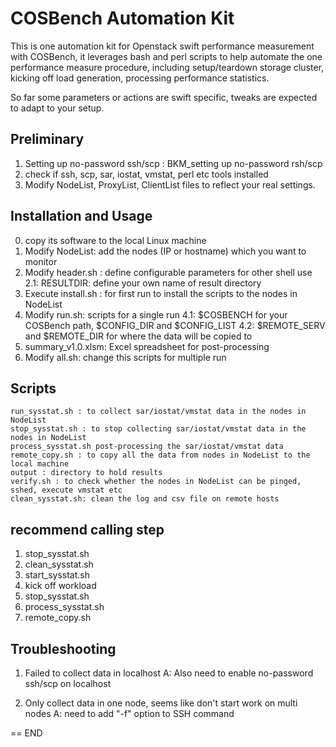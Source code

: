 COSBench Automation Kit
=======================

This is one automation kit for Openstack swift performance measurement with COSBench, it leverages bash and perl scripts 
to help automate the one performance measure procedure, including setup/teardown storage cluster, kicking off load generation, 
processing performance statistics. 

So far some parameters or actions are swift specific, tweaks are expected to adapt to your setup. 


Preliminary
-----------
1. Setting up no-password ssh/scp : BKM_setting up no-password rsh/scp 
2. check if ssh, scp, sar, iostat, vmstat, perl etc tools installed
3. Modify NodeList, ProxyList, ClientList files to reflect your real settings.


Installation and Usage
----------------------
0. copy its software to the local Linux machine 
1. Modify NodeList: add the nodes (IP or hostname) which you want to monitor 
2. Modify header.sh : define configurable parameters for other shell use 
  2.1: RESULTDIR: define your own name of result directory
3. Execute install.sh : for first run to install the scripts to the nodes in NodeList 
4. Modify run.sh: scripts for a single run
	4.1: $COSBENCH for your COSBench path, $CONFIG_DIR and $CONFIG_LIST
	4.2: $REMOTE_SERV and $REMOTE_DIR for where the data will be copied to
5. summary_v1.0.xlsm: Excel spreadsheet for post-processing
6. Modify all.sh: change this scripts for multiple run


Scripts
-------
	run_sysstat.sh : to collect sar/iostat/vmstat data in the nodes in NodeList 
	stop_sysstat.sh : to stop collecting sar/iostat/vmstat data in the nodes in NodeList
	process_sysstat.sh post-processing the sar/iostat/vmstat data
	remote_copy.sh : to copy all the data from nodes in NodeList to the local machine 
	output : directory to hold results 
	verify.sh : to check whether the nodes in NodeList can be pinged, sshed, execute vmstat etc
	clean_sysstat.sh: clean the log and csv file on remote hosts


recommend calling step
----------------------
1. stop_sysstat.sh
2. clean_sysstat.sh
3. start_sysstat.sh
4. kick off workload
5. stop_sysstat.sh
6. process_sysstat.sh
7. remote_copy.sh


Troubleshooting
---------------
1. Failed to collect data in localhost
A: Also need to enable no-password ssh/scp on localhost

2. Only collect data in one node, seems like don't start work on multi nodes 
A: need to add "-f" option to SSH command


== END
